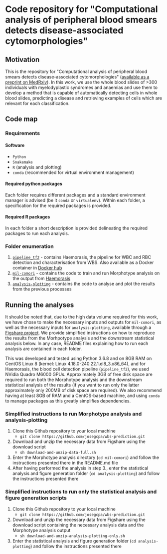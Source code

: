 # Code repository for "Computational analysis of peripheral blood smears detects disease-associated cytomorphologies"

## Motivation

This is the repository for "Computational analysis of peripheral blood smears detects disease-associated cytomorphologies" ([available as a preprint on MedRxiv](https://www.medrxiv.org/content/10.1101/2022.04.19.22273757v1)). In this work, we use the whole blood slides of >300 individuals with myelodyplastic syndromes and anaemias and use them to develop a method that is capable of automatically detecting cells in whole blood slides, predicting a disease and retrieving examples of cells which are relevant for each classification.

## Code map

### Requirements

#### Software

* `Python`
* `Snakemake`
* `R` (analysis and plotting)
* `conda` (recommended for virtual environment management)

#### Required python packages

Each folder requires different packages and a standard environment manager is advised (be it `conda` or `virtualenv`). Within each folder, a specification for the required packages is provided.

#### Required R packages

In each folder a short description is provided delineating the required packages to run each analysis.

### Folder enumeration

1. [`pipeline_tf2`](https://github.com/josegcpa/wbs-prediction/tree/main/pipeline_tf2) - contains Haemorasis, the pipeline for WBC and RBC detection and characterisation from WBS. Also available as a Docker container in [Docker hub](https://hub.docker.com/repository/docker/josegcpa/blood-cell-detection)
2. [`mil-comori`](https://github.com/josegcpa/wbs-prediction/tree/main/mil-comori) - contains the code to train and run Morphotype analysis on the output from [Haemorasis](https://github.com/josegcpa/haemorasis)
3. [`analysis-plotting`](https://github.com/josegcpa/wbs-prediction/tree/main/analysis-plotting) - contains the code to analyse and plot the results from the previous processes

## Running the analyses 

It should be noted that, due to the high data volume required for this work, we have chose to make the necessary inputs and outputs for `mil-comori`, as well as the necessary inputs for `analysis-plotting`, available through a [Figshare project](https://figshare.com/projects/Computational_analysis_of_peripheral_blood_smears_detects_disease-associated_cytomorphologies/132443). We provide simplified instructions on how to reproduce the results from the Morhpotype analysis and the downstream statistical analysis below. In any case, README files explaining how to run each analysis are contained in each folder.

This was developed and tested using Python 3.6.8 and on 8GB RAM on CentOS Linux 8 (kernel: Linux 4.18.0-240.22.1.el8_3.x86_64), and for Haemorasis, the blood cell detection pipeline (`pipeline_tf2`), we used NVidia Quadro M6000 GPUs. Approximately 3GB of free disk space are required to run both the Morphotype analysis and the downstream statistical analysis of the results (if you want to run only the latter approximately only 200MB of disk space are required). We also recommend having at least 8GB of RAM and a CentOS-based machine, and using `conda` to manage packages as this greatly simplifies dependencies.

### Simplified instructions to run Morphotype analysis and analysis-plotting

1. Clone this Github repository to your local machine 
    * `git clone https://github.com/josegcpa/wbs-prediction.git`
2. Download and unzip the necessary data from Figshare using the download script
    * `sh download-and-unzip-data-full.sh`
3. Enter the Morphotype analysis directory (`cd mil-comori`) and follow the instructions presented there in the README.md file
4. After having performed the analysis in step 3., enter the statistical analysis and figure generation folder (`cd analysis-plotting`) and follow the instructions presented there

### Simplified instructions to run only the statistical analysis and figure generation scripts

1. Clone this Github repository to your local machine 
    * `git clone https://github.com/josegcpa/wbs-prediction.git`
2. Download and unzip the necessary data from Figshare using the download script containing the necessary analysis data and the Morphotype analysis output
    * `sh download-and-unzip-analysis-plotting-only.sh`
3. Enter the statistical analysis and figure generation folder (`cd analysis-plotting`) and follow the instructions presented there
